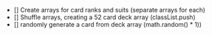 - [] Create arrays for card ranks and suits (separate arrays for each)
- [] Shuffle arrays, creating a 52 card deck array (classList.push)
- [] randomly generate a card from deck array (math.random() * 1))